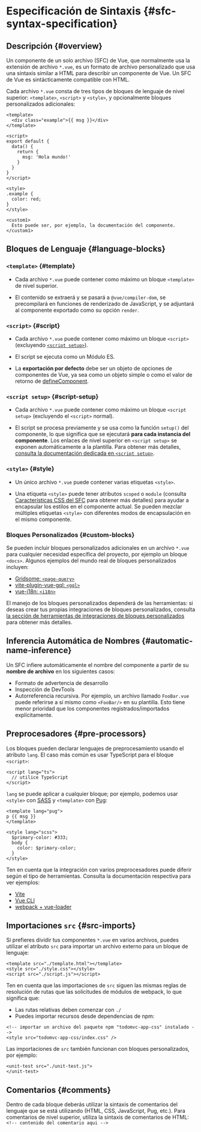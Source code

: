 # Especificación de Sintaxis {#sfc-syntax-specification}

## Descripción {#overview}

Un componente de un solo archivo (SFC) de Vue, que normalmente usa la extensión de archivo `*.vue`, es un formato de archivo personalizado que usa una sintaxis similar a HTML para describir un componente de Vue. Un SFC de Vue es sintácticamente compatible con HTML.

Cada archivo `*.vue` consta de tres tipos de bloques de lenguaje de nivel superior: `<template>`, `<script>` y `<style>`, y opcionalmente bloques personalizados adicionales:

```vue
<template>
  <div class="example">{{ msg }}</div>
</template>

<script>
export default {
  data() {
    return {
      msg: 'Hola mundo!'
    }
  }
}
</script>

<style>
.example {
  color: red;
}
</style>

<custom1>
  Esto puede ser, por ejemplo, la documentación del componente.
</custom1>
```

## Bloques de Lenguaje {#language-blocks}

### `<template>` {#template}

- Cada archivo `*.vue` puede contener como máximo un bloque `<template>` de nivel superior.

- El contenido se extraerá y se pasará a `@vue/compiler-dom`, se precompilará en funciones de renderizado de JavaScript, y se adjuntará al componente exportado como su opción `render`.

### `<script>` {#script}

- Cada archivo `*.vue` puede contener como máximo un bloque `<script>` (excluyendo [`<script setup>`](/api/sfc-script-setup.html)).

- El script se ejecuta como un Módulo ES.

- La **exportación por defecto** debe ser un objeto de opciones de componentes de Vue, ya sea como un objeto simple o como el valor de retorno de [defineComponent](/api/general.html#definecomponent).

### `<script setup>` {#script-setup}

- Cada archivo `*.vue` puede contener como máximo un bloque `<script setup>` (excluyendo el `<script>` normal).

- El script se procesa previamente y se usa como la función `setup()` del componente, lo que significa que se ejecutará **para cada instancia del componente**. Los enlaces de nivel superior en `<script setup>` se exponen automáticamente a la plantilla. Para obtener más detalles, [consulta la documentación dedicada en `<script setup>`](/api/sfc-script-setup).

### `<style>` {#style}

- Un único archivo `*.vue` puede contener varias etiquetas `<style>`.

- Una etiqueta `<style>` puede tener atributos `scoped` o `module` (consulta [Características CSS del SFC](/api/sfc-css-features) para obtener más detalles) para ayudar a encapsular los estilos en el componente actual. Se pueden mezclar múltiples etiquetas `<style>` con diferentes modos de encapsulación en el mismo componente.

### Bloques Personalizados {#custom-blocks}

Se pueden incluir bloques personalizados adicionales en un archivo `*.vue` para cualquier necesidad específica del proyecto, por ejemplo un bloque `<docs>`. Algunos ejemplos del mundo real de bloques personalizados incluyen:

- [Gridsome: `<page-query>`](https://gridsome.org/docs/querying-data/)
- [vite-plugin-vue-gql: `<gql>`](https://github.com/wheatjs/vite-plugin-vue-gql)
- [vue-i18n: `<i18n>`](https://github.com/intlify/bundle-tools/tree/main/packages/vite-plugin-vue-i18n#i18n-custom-block)

El manejo de los bloques personalizados dependerá de las herramientas: si deseas crear tus propias integraciones de bloques personalizados, consulta [la sección de herramientas de integraciones de bloques personalizados](/guide/scaling-up/tooling.html#integraciones-de-bloques-personalizados-del-sfc) para obtener más detalles.

## Inferencia Automática de Nombres {#automatic-name-inference}

Un SFC infiere automáticamente el nombre del componente a partir de su **nombre de archivo** en los siguientes casos:

- Formato de advertencia de desarrollo
- Inspección de DevTools
- Autorreferencia recursiva. Por ejemplo, un archivo llamado `FooBar.vue` puede referirse a sí mismo como `<FooBar/>` en su plantilla. Esto tiene menor prioridad que los componentes registrados/importados explícitamente.

## Preprocesadores {#pre-processors}

Los bloques pueden declarar lenguajes de preprocesamiento usando el atributo `lang`. El caso más común es usar TypeScript para el bloque `<script>`:

```vue-html
<script lang="ts">
  // utilice TypeScript
</script>
```

`lang` se puede aplicar a cualquier bloque; por ejemplo, podemos usar `<style>` con [SASS](https://sass-lang.com/) y `<template>` con [Pug](https://pugjs.org/api/getting-started.html):

```vue-html
<template lang="pug">
p {{ msg }}
</template>

<style lang="scss">
  $primary-color: #333;
  body {
    color: $primary-color;
  }
</style>
```

Ten en cuenta que la integración con varios preprocesadores puede diferir según el tipo de herramientas. Consulta la documentación respectiva para ver ejemplos:

- [Vite](https://vitejs.dev/guide/features.html#css-pre-processors)
- [Vue CLI](https://cli.vuejs.org/guide/css.html#pre-processors)
- [webpack + vue-loader](https://vue-loader.vuejs.org/guide/pre-processors.html#using-pre-processors)

## Importaciones `src` {#src-imports}

Si prefieres dividir tus componentes `*.vue` en varios archivos, puedes utilizar el atributo `src` para importar un archivo externo para un bloque de lenguaje:

```vue
<template src="./template.html"></template>
<style src="./style.css"></style>
<script src="./script.js"></script>
```

Ten en cuenta que las importaciones de `src` siguen las mismas reglas de resolución de rutas que las solicitudes de módulos de webpack, lo que significa que:

- Las rutas relativas deben comenzar con `./`
- Puedes importar recursos desde dependencias de npm:

```vue
<!-- importar un archivo del paquete npm "todomvc-app-css" instalado -->
<style src="todomvc-app-css/index.css" />
```

Las importaciones de `src` también funcionan con bloques personalizados, por ejemplo:

```vue
<unit-test src="./unit-test.js">
</unit-test>
```

## Comentarios {#comments}

Dentro de cada bloque deberás utilizar la sintaxis de comentarios del lenguaje que se está utilizando (HTML, CSS, JavaScript, Pug, etc.). Para comentarios de nivel superior, utiliza la sintaxis de comentarios de HTML: `<!-- contenido del comentario aqui -->`
